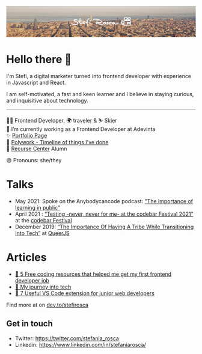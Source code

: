 ![Profile Image](./CoverStefi.jpg)

# Hello there 🙈

I'm Stefi, a digital marketer turned into frontend developer with experience in Javascript and React.

I am self-motivated, a fast and keen learner and I believe in staying curious, and inquisitive about technology.

---

👩‍💻 Frontend Developer, 🌍 traveler & ⛷️ Skier  
🔭 I’m currently working as a Frontend Developer at Adevinta  
✨ [Portfolio Page](http://stefirosca.netlify.app/)  
👯 [Polywork - Timeline of things I've done](https://www.polywork.com/stefi)  
🐙 [Recurse Center](https://www.recurse.com/) Alumn

😄 Pronouns: she/they

# Talks

- May 2021: Spoke on the Anybodycancode podcast: ["The importance of learning in public"](https://open.spotify.com/episode/5dt9s9VbNHjrr3baSgH6ia?si=47e58af21adc47b7&nd=1)
- April 2021 : [“Testing -never, never for me- at the codebar Festival 2021”](https://www.youtube.com/watch?v=8KIi8P65oPI&ab_channel=codebar) at the [codebar Festival](https://codebar.io/)
- December 2019: [“The Importance Of Having A Tribe While Transitioning Into Tech”](https://www.youtube.com/watch?v=kiK4bSfGOpc) at [QueerJS](https://queerjs.com/)

# Articles

- [🦩 5 Free coding resources that helped me get my first frontend developer job](https://dev.to/stefirosca/5-free-coding-resources-that-helped-me-get-my-first-frontend-developer-job-4ak4)
- [🚠 My journey into tech](https://dev.to/stefirosca/my-journey-into-tech-48fl)
- [🤺 7 Useful VS Code extension for junior web developers](https://dev.to/stefirosca/7-useful-vs-code-extension-for-junior-web-developers-3pg5)

Find more at on [dev.to/stefirosca](https://dev.to/stefirosca)

## Get in touch

- Twitter: https://twitter.com/stefania_rosca
- Linkedin: https://www.linkedin.com/in/stefaniarosca/

